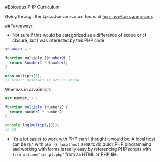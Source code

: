 #Epicodus PHP Curriculum

Going through the Epicodus curriculum found at [learnhowtoprogram.com](https://www.learnhowtoprogram.com/php).

##Takeaways

* Not sure if this would be categorized as a difference of scope or of closure, but I was interested by this PHP code:

``` PHP
$number1 = 5;

function multiply ($number2) {
  return $number1 * $number2;
}

echo multiply(3);
// Error; $number1 is not in scope
```

Whereas in JavaScript:

``` JavaScript
var number1 = 5

function multiply (number2) {
  return number1 * number2;
}

console.log(multiply(3));
// 15
```

* It's a lot easier to work with PHP than I thought it would be. A local host can be run with `php -S localhost:8000` to do quick PHP programming and working with forms is really easy by referencing PHP scripts with `form action="script.php"` from an HTML or PHP file.
